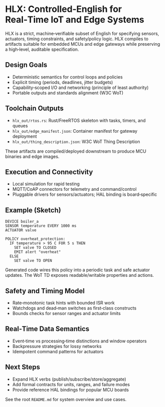 # HLX: Controlled‑English for Real‑Time IoT and Edge Systems

HLX is a strict, machine‑verifiable subset of English for specifying sensors, actuators, timing constraints, and safety/policy logic. HLX compiles to artifacts suitable for embedded MCUs and edge gateways while preserving a high‑level, auditable specification.

## Design Goals

- Deterministic semantics for control loops and policies
- Explicit timing (periods, deadlines, jitter budgets)
- Capability‑scoped I/O and networking (principle of least authority)
- Portable outputs and standards alignment (W3C WoT)

## Toolchain Outputs

- `hlx_out/rtos.rs`: Rust/FreeRTOS skeleton with tasks, timers, and queues
- `hlx_out/edge_manifest.json`: Container manifest for gateway deployment
- `hlx_out/thing_description.json`: W3C WoT Thing Description

These artifacts are compiled/deployed downstream to produce MCU binaries and edge images.

## Execution and Connectivity

- Local simulation for rapid testing
- MQTT/CoAP connectors for telemetry and command/control
- Pluggable drivers for sensors/actuators; HAL binding is board‑specific

## Example (Sketch)

```
DEVICE boiler_a
SENSOR temperature EVERY 1000 ms
ACTUATOR valve

POLICY overheat_protection:
  IF temperature > 95 C FOR 5 s THEN
    SET valve TO CLOSED
    EMIT alert "overheat"
  ELSE
    SET valve TO OPEN
```

Generated code wires this policy into a periodic task and safe actuator updates. The WoT TD exposes readable/writable properties and actions.

## Safety and Timing Model

- Rate‑monotonic task hints with bounded ISR work
- Watchdogs and dead‑man switches as first‑class constructs
- Bounds checks for sensor ranges and actuator limits

## Real‑Time Data Semantics

- Event‑time vs processing‑time distinctions and window operators
- Backpressure strategies for lossy networks
- Idempotent command patterns for actuators

## Next Steps

- Expand HLX verbs (publish/subscribe/store/aggregate)
- Add formal contracts for units, ranges, and failure modes
- Provide reference HAL bindings for popular MCU boards

See the root `README.md` for system overview and use cases.

